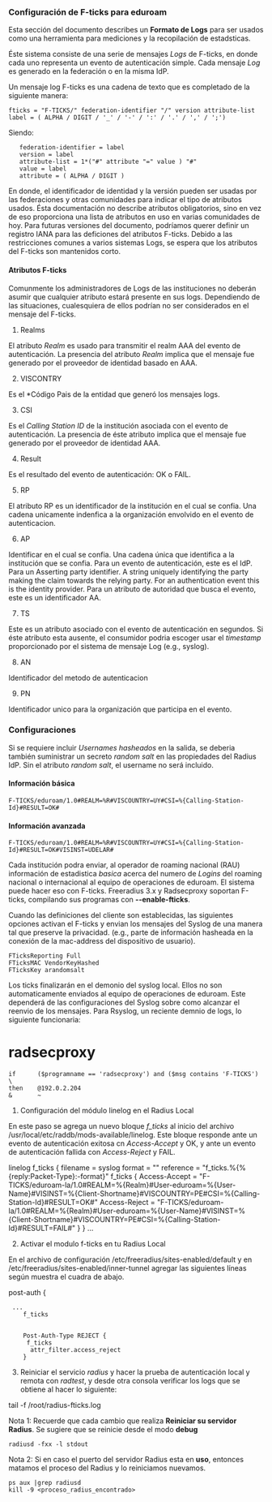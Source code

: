 ### Configuración de F-ticks para eduroam

Esta sección del documento describes un **Formato de Logs** para ser usados como una herramienta para mediciones y la recopilación de estadsticas.

Éste sistema consiste de una serie de mensajes *Logs* de F-ticks, en donde cada uno representa un evento de autenticación simple. Cada mensaje *Log* es generado en la federación o en la misma IdP.

Un mensaje log F-ticks es una cadena de texto que es completado de la siguiente manera:

```
fticks = "F-TICKS/" federation-identifier "/" version attribute-list label = ( ALPHA / DIGIT / '_' / '-' / ':' / '.' / ',' / ';')
```
Siendo:

```
   federation-identifier = label
   version = label
   attribute-list = 1*("#" attribute "=" value ) "#"
   value = label
   attribute = ( ALPHA / DIGIT )
```

En donde, el identificador de identidad y la versión pueden ser usadas por las federaciones y otras comunidades para indicar el tipo de atributos usados. Ésta documentación no describe atributos obligatorios, sino en vez de eso proporciona una lista de atributos en uso en varias comunidades de hoy. Para futuras versiones del documento, podríamos querer definir un registro IANA para las deficiones del atributos F-ticks. Debido a las restricciones comunes a varios sistemas Logs, se espera que los atributos del F-ticks son mantenidos corto.

#### Atributos F-ticks

Comunmente los administradores de Logs de las instituciones no deberán asumir que cualquier atributo estará presente en sus logs. Dependiendo de las situaciones, cualesquiera de ellos podrían no ser considerados en el mensaje del F-ticks.

1. Realms

El atributo *Realm* es usado para transmitir el realm AAA del evento de autenticación. La presencia del atributo *Realm* implica que el mensaje fue generado por el proveedor de identidad basado en AAA.

2. VISCONTRY

Es el *Código Pais de la entidad que generó los mensajes logs.

3. CSI

Es el *Calling Station ID* de la institución asociada con el evento de autenticación. La presencia de éste atributo implica que el mensaje fue generado por el proveedor de identidad AAA.

4. Result

Es el resultado del evento de autenticación: OK o FAIL.

5. RP

El atributo RP es un identificador de la institución en el cual se confia. Una cadena unicamente indenfica a la organización envolvido en el evento de autenticacion.

6. AP

Identificar en el cual se confia. Una cadena única que identifica a la institución que se confia. Para un evento de autenticación, este es el IdP. Para un
Asserting party identifier.  A string uniquely identifying the party
   making the claim towards the relying party.  For an authentication
   event this is the identity provider. Para un atributo de autoridad que busca el evento, este es un identificador AA.
   
7. TS

Este es un atributo asociado con el evento de autenticación en segundos. Si éste atributo esta ausente, el consumidor podria escoger usar el *timestamp* proporcionado por el sistema de mensaje Log (e.g., syslog).

8. AN

Identificador del metodo de autenticacion

9. PN

Identificador unico para la organización que participa en el evento.

### Configuraciones
Si se requiere incluir *Usernames hasheados* en la salida, se deberia también suministrar un secreto *random salt* en las propiedades del Radius IdP. Sin el atributo *random salt*, el username no será incluido.

#### Información básica

```
F-TICKS/eduroam/1.0#REALM=%R#VISCOUNTRY=UY#CSI=%{Calling-Station-Id}#RESULT=OK#
```
#### Información avanzada
```
F-TICKS/eduroam/1.0#REALM=%R#VISCOUNTRY=UY#CSI=%{Calling-Station-Id}#RESULT=OK#VISINST=UDELAR#
```
Cada institución podra enviar, al operador de roaming nacional (RAU) información de estadistica *basica* acerca del numero de *Logins* del roaming nacional o internacional al equipo de operaciones de eduroam. El sistema puede hacer eso con F-ticks. Freeradius 3.x y Radsecproxy soportan F-ticks, compilando sus programas con **--enable-fticks**.

Cuando las definiciones del cliente son establecidas, las siguientes opciones activan el F-ticks y envian los mensajes del Syslog de una manera tal que preserve la privacidad. (e.g., parte de información hasheada en la conexión de la mac-address del dispositivo de usuario).

```
FTicksReporting Full
FTicksMAC VendorKeyHashed
FTicksKey arandomsalt
```
Los ticks finalizarán en el demonio del syslog local. Ellos no son automaticamente enviados al equipo de operaciones de eduroam. Este dependerá de las configuraciones del Syslog sobre como alcanzar el reenvio de los mensajes. Para Rsyslog, un reciente demnio de logs, lo siguiente funcionaria:

# radsecproxy
```
if      ($programname == 'radsecproxy') and ($msg contains 'F-TICKS') \
then    @192.0.2.204
&       ~
```

1. Configuración del módulo linelog en el Radius Local

En este paso se agrega un nuevo bloque *f_ticks* al inicio del archivo /usr/local/etc/raddb/mods-available/linelog. Este bloque responde ante un evento de autenticación exitosa cn *Access-Accept* y OK, y ante un evento de autenticación fallida con *Access-Reject* y FAIL.

linelog f_ticks {
       filename = syslog
       format = ""
       reference = "f_ticks.%{%{reply:Packet-Type}:-format}"
       f_ticks {
          Access-Accept = "F-TICKS/eduroam-la/1.0#REALM=%{Realm}#User-eduroam=%{User-Name}#VISINST=%{Client-Shortname}#VISCOUNTRY=PE#CSI=%{Calling-Station-Id}#RESULT=OK#"
          Access-Reject = "F-TICKS/eduroam-la/1.0#REALM=%{Realm}#User-eduroam=%{User-Name}#VISINST=%{Client-Shortname}#VISCOUNTRY=PE#CSI=%{Calling-Station-Id}#RESULT=FAIL#"
       }
}
...

2. Activar el modulo f-ticks en tu Radius Local

En el archivo de configuración /etc/freeradius/sites-enabled/default y en /etc/freeradius/sites-enabled/inner-tunnel agregar las siguientes líneas según muestra el cuadra de abajo.


post-auth {

	 ...
        f_ticks


        Post-Auth-Type REJECT {
         f_ticks
          attr_filter.access_reject
        }

3. Reiniciar el servicio *radius* y hacer la prueba de autenticación local y remota con *radtest*,  y desde otra consola verificar los logs que se obtiene al hacer lo siguiente:

tail  -f  /root/radius-fticks.log

Nota 1: Recuerde que cada cambio que realiza **Reiniciar su servidor Radius**. Se sugiere que se reinicie desde el modo **debug**

```
radiusd -fxx -l stdout
```

Nota 2: Si en caso el puerto del servidor Radius esta en **uso**, entonces matamos el proceso del Radius y lo reiniciamos nuevamos.
```
ps aux |grep radiusd
kill -9 <proceso_radius_encontrado>
```
